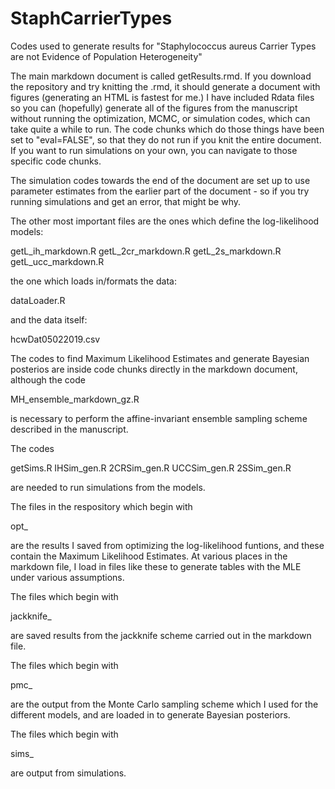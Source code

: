 # StaphCarrierTypes
Codes used to generate results for "Staphylococcus aureus Carrier Types are not Evidence of Population Heterogeneity"


The main markdown document is called getResults.rmd. If you download the repository and try knitting the .rmd, it should generate a document with figures (generating an HTML is fastest for me.) I have included Rdata files so you can (hopefully) generate all of the figures from the manuscript without running the optimization, MCMC, or simulation codes, which can take quite a while to run. The code chunks which do those things have been set to "eval=FALSE", so that they do not run if you knit the entire document. If you want to run simulations on your own, you can navigate to those specific code chunks.

The simulation codes towards the end of the document are set up to use parameter estimates from the earlier part of the document - so if you try running simulations and get an error, that might be why. 

The other most important files are the ones which define the log-likelihood models:

getL_ih_markdown.R
getL_2cr_markdown.R
getL_2s_markdown.R
getL_ucc_markdown.R

the one which loads in/formats the data:

dataLoader.R

and the data itself:

hcwDat05022019.csv

The codes to find Maximum Likelihood Estimates and generate Bayesian posterios are inside code chunks directly in the markdown document, although the code

MH_ensemble_markdown_gz.R 

is necessary to perform the affine-invariant ensemble sampling scheme described in the manuscript.

The codes

getSims.R
IHSim_gen.R 
2CRSim_gen.R 
UCCSim_gen.R 
2SSim_gen.R 

are needed to run simulations from the models.


The files in the respository which begin with

opt_

are the results I saved from optimizing the log-likelihood funtions, and these contain the Maximum Likelihood Estimates. At various places in the markdown file, I load in files like these to generate tables with the MLE under various assumptions. 

The files which begin with

jackknife_ 

are saved results from the jackknife scheme carried out in the markdown file.

The files which begin with

pmc_

are the output from the Monte Carlo sampling scheme which I used for the different models, and are loaded in to generate Bayesian posteriors.

The files which begin with

sims_

are output from simulations.

